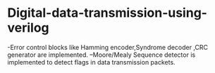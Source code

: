 # Digital-data-transmission-using-verilog

-Error control blocks like Hamming encoder,Syndrome decoder ,CRC generator are implemented.
–Moore/Mealy Sequence detector is implemented to detect flags in data transmission packets.
